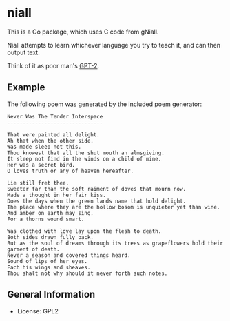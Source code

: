 # niall

This is a Go package, which uses C code from gNiall.

Niall attempts to learn whichever language you try to teach it, and can then output text.

Think of it as poor man's [GPT-2](https://github.com/openai/gpt-2).

## Example

The following poem was generated by the included poem generator:

```
Never Was The Tender Interspace
-------------------------------

That were painted all delight.
Ah that when the other side.
Was made sleep not this.
Thou knowest that all the shut mouth an almsgiving.
It sleep not find in the winds on a child of mine.
Her was a secret bird.
O loves truth or any of heaven hereafter.

Lie still fret thee.
Sweeter far than the soft raiment of doves that mourn now.
Made a thought in her fair kiss.
Does the days when the green lands name that hold delight.
The place where they are the hollow bosom is unquieter yet than wine.
And amber on earth may sing.
For a thorns wound smart.

Was clothed with love lay upon the flesh to death.
Both sides drawn fully back.
But as the soul of dreams through its trees as grapeflowers hold their garment of death.
Never a season and covered things heard.
Sound of lips of her eyes.
Each his wings and sheaves.
Thou shalt not why should it never forth such notes.
```

## General Information

* License: GPL2
